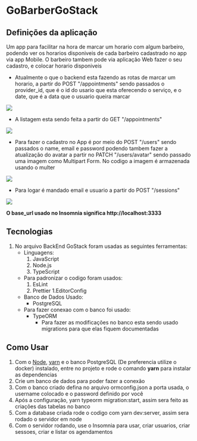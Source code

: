 # GoBarberGoStack
  ## Definições da aplicação

  Um app para facilitar na hora de marcar um horario com algum barbeiro, podendo ver os horarios disponiveis de cada barbeiro cadastrado no app via app Mobile.
  O barbeiro tambem pode via aplicação Web fazer o seu cadastro, e colocar horario disponiveis

  - Atualmente o que o backend esta fazendo as rotas de marcar um horario, a partir do POST "/appointments" sendo passados o provider_id, que é o id do usario que esta oferecendo o serviço, e o date, que é a data que o usuario queira marcar

 <img src="https://i.imgur.com/Xv85CAX.png">


  - A listagem esta sendo feita a partir do GET "/appointments"
  <img src="https://i.imgur.com/p5RbbGy.png">

  - Para fazer o cadastro no App é por meio do POST "/users" sendo passados o name, email e password podendo tambem fazer a atualização do avatar a partir no PATCH "/users/avatar" sendo passado uma imagem como Multipart Form. No codigo a imagem é armazenada usando o multer
  <img src="https://i.imgur.com/rH2GUOa.png">

  - Para logar é mandado email e usuario a partir do POST "/sessions"
  <img src="https://i.imgur.com/Ca0ezvx.png">
  
  **O base_url usado no Insomnia significa http://localhost:3333**

  ## Tecnologias
  1. No arquivo BackEnd GoStack foram usadas as seguintes ferramentas:
      - Linguagens:
        1. JavaScript 
        1. Node.js
        1. TypeScript
      - Para padronizar o codigo foram usados:
        1. EsLint
        1. Prettier
        1.EditorConfig
      - Banco de Dados Usado:
        - PostgreSQL
      - Para fazer conexao com o banco foi usado:
        - TypeORM
          - Para fazer as modificações no banco esta sendo usado migrations para que elas fiquem documentadas 

  ## Como Usar 

  1. Com o [Node](https://nodejs.org/en/download/package-manager/), [yarn](https://classic.yarnpkg.com/en/docs/install/) e o banco PostgreSQL (De preferencia utilize o docker) instalado, entre no projeto e rode o comando **yarn** para instalar as dependencias
  1. Crie um banco de dados para poder fazer a conexão 
  1. Com o banco criado defina no arquivo ormconfig.json a porta usada, o username colocado e o password definido por você
  1. Após a configuração, yarn typeorm migration:start, assim sera feito as criações das tabelas no banco
  1. Com a database criada rode o codigo com yarn dev:server, assim sera rodado o servidor em node
  1. Com o servidor rodando, use o Insomnia para usar, criar usuarios, criar sessoes, criar e listar os agendamentos

